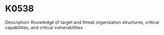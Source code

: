 # K0538
Description: Knowledge of target and threat organization structures, critical capabilities, and critical vulnerabilities
